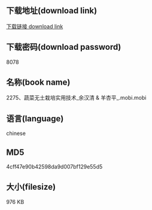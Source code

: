 ## 下载地址(download link)
[下载链接 download link](https://voluble-croquembouche-d321dc.netlify.app/?s=2275%E3%80%81%E8%94%AC%E8%8F%9C%E6%97%A0%E5%9C%9F%E6%A0%BD%E5%9F%B9%E5%AE%9E%E7%94%A8%E6%8A%80%E6%9C%AF_%E4%BD%99%E6%B1%89%E6%B8%85+%26+%E7%BE%8A%E6%9D%8F%E5%B9%B3_.mobi)

## 下载密码(download password)
8078

## 名称(book name)
2275、蔬菜无土栽培实用技术_余汉清 & 羊杏平_.mobi.mobi

## 语言(language)
chinese

## MD5
4cff47e90b42598da9d007bf129e55d5

## 大小(filesize)
976 KB
